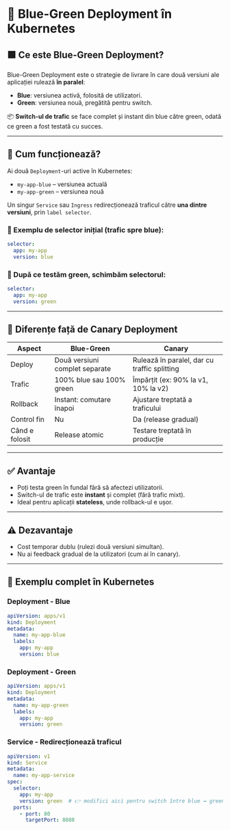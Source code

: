 # 🚀 Blue-Green Deployment în Kubernetes

## 🟩 Ce este Blue-Green Deployment?

Blue-Green Deployment este o strategie de livrare în care două versiuni ale aplicației rulează **în paralel**:

- **Blue**: versiunea activă, folosită de utilizatori.
- **Green**: versiunea nouă, pregătită pentru switch.

📦 **Switch-ul de trafic** se face complet și instant din blue către green, odată ce green a fost testată cu succes.

---

## 🔁 Cum funcționează?

Ai două `Deployment`-uri active în Kubernetes:

- `my-app-blue` – versiunea actuală
- `my-app-green` – versiunea nouă

Un singur `Service` sau `Ingress` redirecționează traficul către **una dintre versiuni**, prin `label selector`.

### 🔧 Exemplu de selector inițial (trafic spre blue):

```yaml
selector:
  app: my-app
  version: blue
```

### 🔁 După ce testăm green, schimbăm selectorul:

```yaml
selector:
  app: my-app
  version: green
```

---

## 🧠 Diferențe față de Canary Deployment

| Aspect             | Blue-Green                          | Canary                                           |
|--------------------|--------------------------------------|--------------------------------------------------|
| Deploy             | Două versiuni complet separate       | Rulează în paralel, dar cu traffic splitting     |
| Trafic             | 100% blue sau 100% green             | Împărțit (ex: 90% la v1, 10% la v2)              |
| Rollback           | Instant: comutare înapoi             | Ajustare treptată a traficului                  |
| Control fin        | Nu                                   | Da (release gradual)                            |
| Când e folosit     | Release atomic                       | Testare treptată în producție                   |

---

## ✅ Avantaje

- Poți testa green în fundal fără să afectezi utilizatorii.
- Switch-ul de trafic este **instant** și complet (fără trafic mixt).
- Ideal pentru aplicații **stateless**, unde rollback-ul e ușor.

---

## ⚠️ Dezavantaje

- Cost temporar dublu (rulezi două versiuni simultan).
- Nu ai feedback gradual de la utilizatori (cum ai în canary).

---

## 🧪 Exemplu complet în Kubernetes

### Deployment - Blue

```yaml
apiVersion: apps/v1
kind: Deployment
metadata:
  name: my-app-blue
  labels:
    app: my-app
    version: blue
```

### Deployment - Green

```yaml
apiVersion: apps/v1
kind: Deployment
metadata:
  name: my-app-green
  labels:
    app: my-app
    version: green
```

### Service - Redirecționează traficul

```yaml
apiVersion: v1
kind: Service
metadata:
  name: my-app-service
spec:
  selector:
    app: my-app
    version: green  # 👉 modifici aici pentru switch între blue ↔ green
  ports:
    - port: 80
      targetPort: 8080
```
